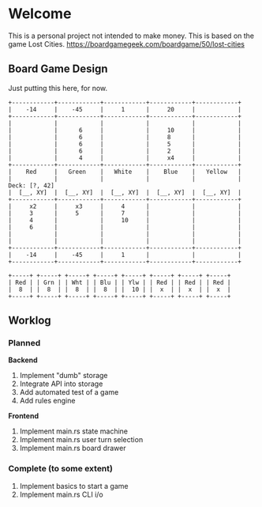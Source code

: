 # Welcome

This is a personal project not intended to make money. This is based on the game Lost Cities. https://boardgamegeek.com/boardgame/50/lost-cities

## Board Game Design

Just putting this here, for now.

```
+------------+------------+------------+------------+------------+
|    -14     |    -45     |     1      |     20     |            |
+------------+------------+------------+------------+------------+
|            |            |            |            |            |
|            |      6     |            |     10     |            |
|            |      6     |            |     8      |            |
|            |      6     |            |     5      |            |
|            |      6     |            |     2      |            |
|            |      4     |            |     x4     |            |
+------------+------------+------------+------------+------------+
|    Red     |   Green    |   White    |    Blue    |   Yellow   |
|            |            |            |            |            | Deck: [?, 42]
|  [__, XY]  |  [__, XY]  |  [__, XY]  |  [__, XY]  |  [__, XY]  |
+------------+------------+------------+------------+------------+
|     x2     |     x3     |     4      |            |            |
|     3      |     5      |     7      |            |            |
|     4      |            |     10     |            |            |
|     6      |            |            |            |            |
|            |            |            |            |            |
|            |            |            |            |            |
+------------+------------+------------+------------+------------+
|    -14     |    -45     |     1      |            |            |
+------------+------------+------------+------------+------------+

+-----+ +-----+ +-----+ +-----+ +-----+ +-----+ +-----+ +-----+
| Red | | Grn | | Wht | | Blu | | Ylw | | Red | | Red | | Red |
|  8  | |  8  | |  8  | |  8  | |  10 | |  x  | |  x  | |  x  |
+-----+ +-----+ +-----+ +-----+ +-----+ +-----+ +-----+ +-----+
```

## Worklog

### Planned

**Backend**
1. Implement "dumb" storage
1. Integrate API into storage
1. Add automated test of a game
1. Add rules engine

**Frontend**
1. Implement main.rs state machine
1. Implement main.rs user turn selection
1. Implement main.rs board drawer

### Complete (to some extent)

1. Implement basics to start a game
1. Implement main.rs CLI i/o
